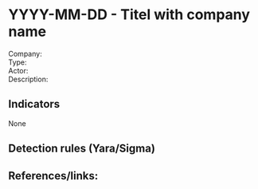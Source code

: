 # YYYY-MM-DD - Titel with company name
Company:    
Type:   
Actor:   
Description:  

## Indicators
None

## Detection rules (Yara/Sigma)

## References/links:  
